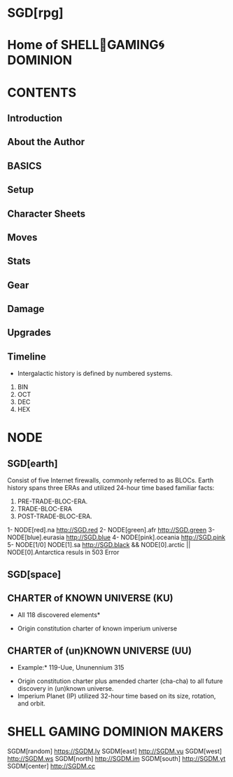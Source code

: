 # SGD[rpg]
# Home of SHELL🐚GAMING🌀DOMINION

# CONTENTS

## Introduction

## About the Author

## BASICS
## Setup
## Character Sheets
## Moves
## Stats
## Gear
## Damage
## Upgrades
## Timeline
- Intergalactic history is defined by numbered systems. 
1.	BIN
2.	OCT
3.	DEC
4.	HEX


# NODE

## SGD[earth] 

Consist of five Internet firewalls, commonly referred to as BLOCs. Earth history spans three ERAs and utilized 24-hour time based familiar facts:
1.	PRE-TRADE-BLOC-ERA.
2.	TRADE-BLOC-ERA
3.	POST-TRADE-BLOC-ERA.

1- NODE[red].na <http://SGD.red>
2- NODE[green].afr <http://SGD.green>
3- NODE[blue].eurasia <http://SGD.blue>
4- NODE[pink].oceania <http://SGD.pink>
5- NODE[1/0] NODE[1].sa <http://SGD.black> && NODE[0].arctic || NODE[0].Antarctica resuls in 503 Error

## SGD[space]
## CHARTER of KNOWN UNIVERSE (KU)

* All 118 discovered elements*
- Origin constitution charter of known imperium universe

## CHARTER of (un)KNOWN UNIVERSE (UU)
* Example:*
119-Uue, Ununennium 315
- Origin constitution charter plus amended charter (cha-cha) to all future discovery in (un)known universe.
- Imperium Planet (IP) utilized 32-hour time based on its size, rotation, and orbit.

# SHELL GAMING DOMINION MAKERS
SGDM[random] <https://SGDM.ly>
SGDM[east] <http://SGDM.vu>
SGDM[west] <http://SGDM.ws>
SGDM[north] <http://SGDM.im>
SGDM[south] <http://SGDM.yt>
SGDM[center] <http://SGDM.cc>
